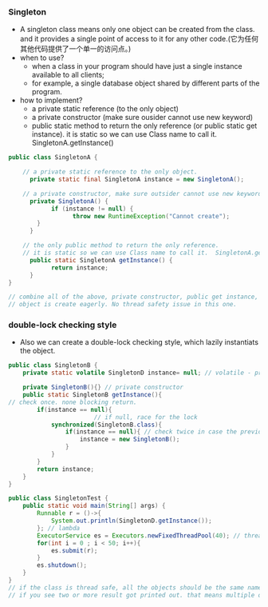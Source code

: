 ### Singleton
- A singleton class means only one object can be created from the class. and it provides a single point of access to it for any other code.(它为任何其他代码提供了一个单一的访问点。)
- when to use?
  - when a class in your program should have just a single instance available to all clients; 
  - for example, a single database object shared by different parts of the program.
- how to implement?
  - a private static reference (to the only object)
  - a private constructor (make sure ousider cannot use new keyword)
  - public static method to return the only reference (or public static get instance). it is static so we can use Class name to call it. SingletonA.getInstance()
```java
public class SingletonA {

    // a private static reference to the only object.
	  private static final SingletonA instance = new SingletonA();

    // a private constructor, make sure outsider cannot use new keyword.
	  private SingletonA() {
		    if (instance != null) {
			      throw new RuntimeException("Cannot create");
        }  
	  }

    // the only public method to return the only reference.
    // it is static so we can use Class name to call it.  SingletonA.getInstance()
	  public static SingletonA getInstance() {
		    return instance;
	  }
}

// combine all of the above, private constructor, public get instance, static reference.
// object is create eagerly. No thread safety issue in this one.
```

### double-lock checking style
- Also we can create a double-lock checking style, which lazily instantiats the object.
```java
public class SingletonB {
	private static volatile SingletonD instance= null; // volatile - prevent instruction reordering

	private SingletonB(){} // private constructor
	public static SingletonB getInstance(){
// check once. none blocking return.
		if(instance == null){
                        // if null, race for the lock
			synchronized(SingletonB.class){ 
				if(instance == null){ // check twice in case the previous thread who got the lock already created the instance.
					instance = new SingletonB();
				}
			}
		}
		return instance;
	}
}
```
```java
public class SingletonTest {
	public static void main(String[] args) {
		Runnable r = ()->{
			System.out.println(SingletonD.getInstance());
		}; // lambda
		ExecutorService es = Executors.newFixedThreadPool(40); // thread pool
		for(int i = 0 ; i < 50; i++){
			es.submit(r);
		}
		es.shutdown();
	}
}
// if the class is thread safe, all the objects should be the same name.
// if you see two or more result got printed out. that means multiple object got create which is against the defination of singleton.
```
